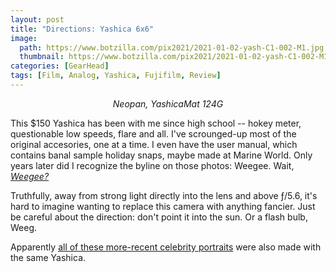 ```yaml
---
layout: post
title: "Directions: Yashica 6x6"
image:
  path: https://www.botzilla.com/pix2021/2021-01-02-yash-C1-002-M1.jpg
  thumbnail: https://www.botzilla.com/pix2021/2021-01-02-yash-C1-002-M1.jpg
categories: [GearHead]
tags: [Film, Analog, Yashica, Fujifilm, Review]
---
```


<center><i>Neopan, YashicaMat 124G</i></center>

This $150 Yashica has been with me since high school -- hokey meter, questionable low speeds, flare and all. I've scrounged-up most of the original accesories, one at a time. I even have the user manual, which contains banal sample holiday snaps, maybe made at Marine World. Only years later did I recognize the byline on those photos: Weegee. Wait, <a href="https://en.wikipedia.org/wiki/Weegee"><i>Weegee?</i></a>

Truthfully, away from strong light directly into the lens and above ƒ/5.6, it's hard to imagine wanting to replace this camera with anything fancier. Just be careful about the direction: don't point it into the sun. Or a flash bulb, Weeg.

Apparently <a href="https://jeromedeperlinghi.com/portfolios/portraits-1994-2011">all of these more-recent celebrity portraits</a> were also made with the same Yashica.
